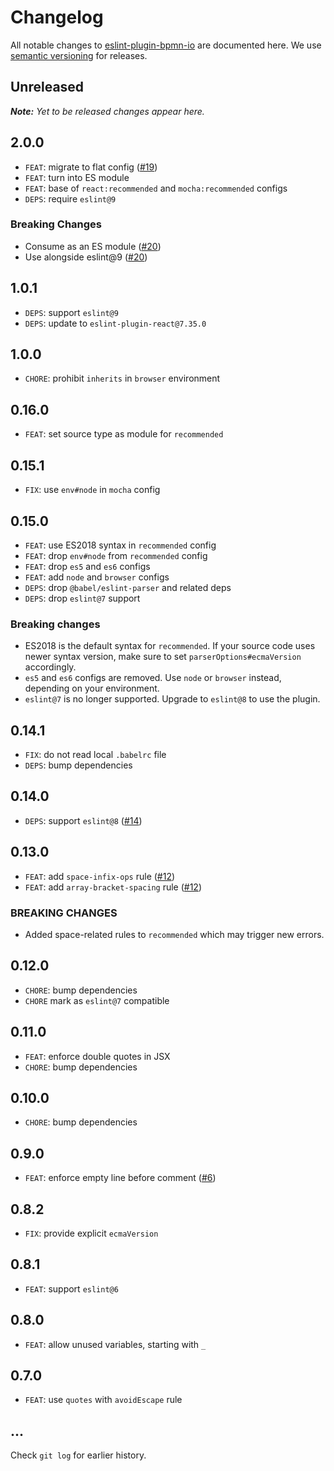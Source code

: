 # Changelog

All notable changes to [eslint-plugin-bpmn-io](https://github.com/bpmn-io/eslint-plugin-bpmn-io) are documented here. We use [semantic versioning](http://semver.org/) for releases.

## Unreleased

___Note:__ Yet to be released changes appear here._

## 2.0.0

* `FEAT`: migrate to flat config ([#19](https://github.com/bpmn-io/eslint-plugin-bpmn-io/issues/19))
* `FEAT`: turn into ES module
* `FEAT`: base of `react:recommended` and `mocha:recommended` configs
* `DEPS`: require `eslint@9`

### Breaking Changes

* Consume as an ES module ([#20](https://github.com/bpmn-io/eslint-plugin-bpmn-io/pull/20))
* Use alongside eslint@9 ([#20](https://github.com/bpmn-io/eslint-plugin-bpmn-io/pull/20))

## 1.0.1

* `DEPS`: support `eslint@9`
* `DEPS`: update to `eslint-plugin-react@7.35.0`

## 1.0.0

* `CHORE`: prohibit `inherits` in `browser` environment

## 0.16.0

* `FEAT`: set source type as module for `recommended`

## 0.15.1

* `FIX`: use `env#node` in `mocha` config

## 0.15.0

* `FEAT`: use ES2018 syntax in `recommended` config
* `FEAT`: drop `env#node` from `recommended` config
* `FEAT`: drop `es5` and `es6` configs
* `FEAT`: add `node` and `browser` configs
* `DEPS`: drop `@babel/eslint-parser` and related deps
* `DEPS`: drop `eslint@7` support

### Breaking changes

* ES2018 is the default syntax for `recommended`. If your source code uses newer syntax version, make sure to set `parserOptions#ecmaVersion` accordingly.
* `es5` and `es6` configs are removed. Use `node` or `browser` instead, depending on your environment.
* `eslint@7` is no longer supported. Upgrade to `eslint@8` to use the plugin.

## 0.14.1

* `FIX`: do not read local `.babelrc` file
* `DEPS`: bump dependencies

## 0.14.0

* `DEPS`: support `eslint@8` ([#14](https://github.com/bpmn-io/eslint-plugin-bpmn-io/pull/14))

## 0.13.0

* `FEAT`: add `space-infix-ops` rule ([#12](https://github.com/bpmn-io/eslint-plugin-bpmn-io/pull/12))
* `FEAT`: add `array-bracket-spacing` rule ([#12](https://github.com/bpmn-io/eslint-plugin-bpmn-io/pull/12))

### BREAKING CHANGES

* Added space-related rules to `recommended` which may trigger new errors.

## 0.12.0

* `CHORE`: bump dependencies
* `CHORE` mark as `eslint@7` compatible

## 0.11.0

* `FEAT`: enforce double quotes in JSX
* `CHORE`: bump dependencies

## 0.10.0

* `CHORE`: bump dependencies

## 0.9.0

* `FEAT`: enforce empty line before comment ([#6](https://github.com/bpmn-io/eslint-plugin-bpmn-io/pull/6))

## 0.8.2

* `FIX`: provide explicit `ecmaVersion`

## 0.8.1

* `FEAT`: support `eslint@6`

## 0.8.0

* `FEAT`: allow unused variables, starting with `_`

## 0.7.0

* `FEAT`: use `quotes` with `avoidEscape` rule

## ...

Check `git log` for earlier history.
